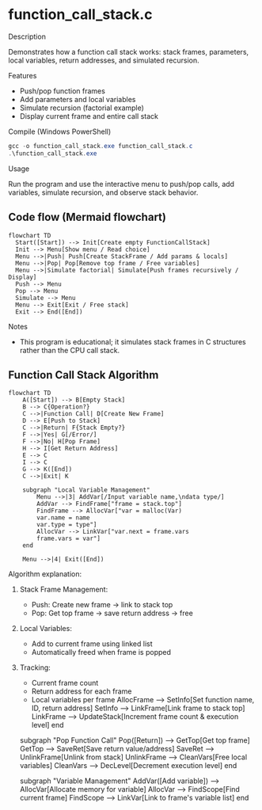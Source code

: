 # function_call_stack.c

Description

Demonstrates how a function call stack works: stack frames, parameters, local variables, return addresses, and simulated recursion.

Features

- Push/pop function frames
- Add parameters and local variables
- Simulate recursion (factorial example)
- Display current frame and entire call stack

Compile (Windows PowerShell)

```powershell
gcc -o function_call_stack.exe function_call_stack.c
.\function_call_stack.exe
```

Usage

Run the program and use the interactive menu to push/pop calls, add variables, simulate recursion, and observe stack behavior.

## Code flow (Mermaid flowchart)

```mermaid
flowchart TD
  Start([Start]) --> Init[Create empty FunctionCallStack]
  Init --> Menu[Show menu / Read choice]
  Menu -->|Push| Push[Create StackFrame / Add params & locals]
  Menu -->|Pop| Pop[Remove top frame / Free variables]
  Menu -->|Simulate factorial| Simulate[Push frames recursively / Display]
  Push --> Menu
  Pop --> Menu
  Simulate --> Menu
  Menu --> Exit[Exit / Free stack]
  Exit --> End([End])
```

Notes

- This program is educational; it simulates stack frames in C structures rather than the CPU call stack.

## Function Call Stack Algorithm

```mermaid
flowchart TD
    A([Start]) --> B[Empty Stack]
    B --> C{Operation?}
    C -->|Function Call| D[Create New Frame]
    D --> E[Push to Stack]
    C -->|Return| F{Stack Empty?}
    F -->|Yes| G[/Error/]
    F -->|No| H[Pop Frame]
    H --> I[Get Return Address]
    E --> C
    I --> C
    G --> K([End])
    C -->|Exit| K
    
    subgraph "Local Variable Management"
        Menu -->|3| AddVar[/Input variable name,\ndata type/]
        AddVar --> FindFrame["frame = stack.top"]
        FindFrame --> AllocVar["var = malloc(Var)
        var.name = name
        var.type = type"]
        AllocVar --> LinkVar["var.next = frame.vars
        frame.vars = var"]
    end
    
    Menu -->|4| Exit([End])
```

Algorithm explanation:
1. Stack Frame Management:
   - Push: Create new frame → link to stack top
   - Pop: Get top frame → save return address → free
2. Local Variables:
   - Add to current frame using linked list
   - Automatically freed when frame is popped
3. Tracking:
   - Current frame count
   - Return address for each frame
   - Local variables per frame
        AllocFrame --> SetInfo[Set function name, ID, return address]
        SetInfo --> LinkFrame[Link frame to stack top]
        LinkFrame --> UpdateStack[Increment frame count & execution level]
    end
    
    subgraph "Pop Function Call"
        Pop([Return]) --> GetTop[Get top frame]
        GetTop --> SaveRet[Save return value/address]
        SaveRet --> UnlinkFrame[Unlink from stack]
        UnlinkFrame --> CleanVars[Free local variables]
        CleanVars --> DecLevel[Decrement execution level]
    end
    
    subgraph "Variable Management"
        AddVar([Add variable]) --> AllocVar[Allocate memory for variable]
        AllocVar --> FindScope[Find current frame]
        FindScope --> LinkVar[Link to frame's variable list]
    end
```
